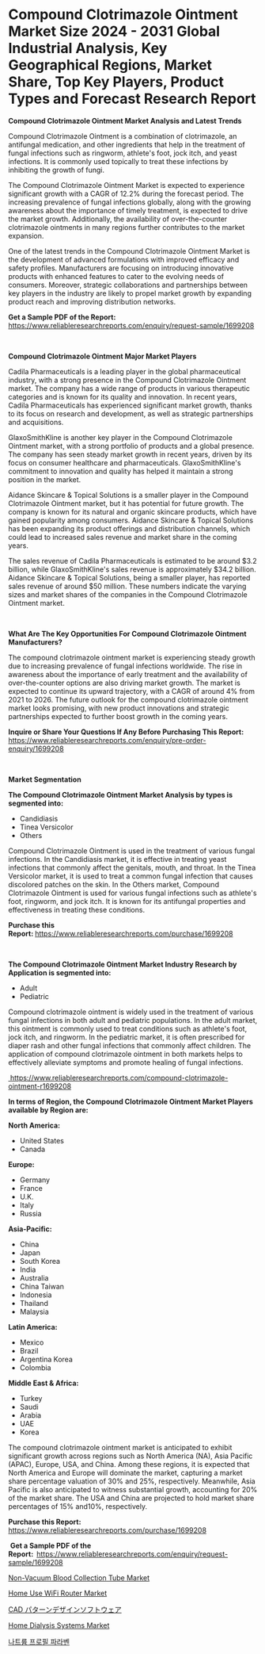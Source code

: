 <p><h1>Compound Clotrimazole Ointment Market Size 2024 - 2031 Global Industrial Analysis, Key Geographical Regions, Market Share, Top Key Players, Product Types and Forecast Research Report</h1></p><p><strong>Compound Clotrimazole Ointment Market Analysis and Latest Trends</strong></p>
<p><p>Compound Clotrimazole Ointment is a combination of clotrimazole, an antifungal medication, and other ingredients that help in the treatment of fungal infections such as ringworm, athlete's foot, jock itch, and yeast infections. It is commonly used topically to treat these infections by inhibiting the growth of fungi.</p><p>The Compound Clotrimazole Ointment Market is expected to experience significant growth with a CAGR of 12.2% during the forecast period. The increasing prevalence of fungal infections globally, along with the growing awareness about the importance of timely treatment, is expected to drive the market growth. Additionally, the availability of over-the-counter clotrimazole ointments in many regions further contributes to the market expansion.</p><p>One of the latest trends in the Compound Clotrimazole Ointment Market is the development of advanced formulations with improved efficacy and safety profiles. Manufacturers are focusing on introducing innovative products with enhanced features to cater to the evolving needs of consumers. Moreover, strategic collaborations and partnerships between key players in the industry are likely to propel market growth by expanding product reach and improving distribution networks.</p></p>
<p><strong>Get a Sample PDF of the Report:&nbsp;</strong> <a href="https://www.reliableresearchreports.com/enquiry/request-sample/1699208">https://www.reliableresearchreports.com/enquiry/request-sample/1699208</a></p>
<p>&nbsp;</p>
<p><strong>Compound Clotrimazole Ointment Major Market Players</strong></p>
<p><p>Cadila Pharmaceuticals is a leading player in the global pharmaceutical industry, with a strong presence in the Compound Clotrimazole Ointment market. The company has a wide range of products in various therapeutic categories and is known for its quality and innovation. In recent years, Cadila Pharmaceuticals has experienced significant market growth, thanks to its focus on research and development, as well as strategic partnerships and acquisitions.</p><p>GlaxoSmithKline is another key player in the Compound Clotrimazole Ointment market, with a strong portfolio of products and a global presence. The company has seen steady market growth in recent years, driven by its focus on consumer healthcare and pharmaceuticals. GlaxoSmithKline's commitment to innovation and quality has helped it maintain a strong position in the market.</p><p>Aidance Skincare & Topical Solutions is a smaller player in the Compound Clotrimazole Ointment market, but it has potential for future growth. The company is known for its natural and organic skincare products, which have gained popularity among consumers. Aidance Skincare & Topical Solutions has been expanding its product offerings and distribution channels, which could lead to increased sales revenue and market share in the coming years.</p><p>The sales revenue of Cadila Pharmaceuticals is estimated to be around $3.2 billion, while GlaxoSmithKline's sales revenue is approximately $34.2 billion. Aidance Skincare & Topical Solutions, being a smaller player, has reported sales revenue of around $50 million. These numbers indicate the varying sizes and market shares of the companies in the Compound Clotrimazole Ointment market.</p></p>
<p>&nbsp;</p>
<p><strong>What Are The Key Opportunities For Compound Clotrimazole Ointment Manufacturers?</strong></p>
<p><p>The compound clotrimazole ointment market is experiencing steady growth due to increasing prevalence of fungal infections worldwide. The rise in awareness about the importance of early treatment and the availability of over-the-counter options are also driving market growth. The market is expected to continue its upward trajectory, with a CAGR of around 4% from 2021 to 2026. The future outlook for the compound clotrimazole ointment market looks promising, with new product innovations and strategic partnerships expected to further boost growth in the coming years.</p></p>
<p><strong>Inquire or Share Your Questions If Any Before Purchasing This Report:</strong> <a href="https://www.reliableresearchreports.com/enquiry/pre-order-enquiry/1699208">https://www.reliableresearchreports.com/enquiry/pre-order-enquiry/1699208</a></p>
<p>&nbsp;</p>
<p><strong>Market Segmentation</strong></p>
<p><strong>The Compound Clotrimazole Ointment Market Analysis by types is segmented into:</strong></p>
<p><ul><li>Candidiasis</li><li>Tinea Versicolor</li><li>Others</li></ul></p>
<p><p>Compound Clotrimazole Ointment is used in the treatment of various fungal infections. In the Candidiasis market, it is effective in treating yeast infections that commonly affect the genitals, mouth, and throat. In the Tinea Versicolor market, it is used to treat a common fungal infection that causes discolored patches on the skin. In the Others market, Compound Clotrimazole Ointment is used for various fungal infections such as athlete's foot, ringworm, and jock itch. It is known for its antifungal properties and effectiveness in treating these conditions.</p></p>
<p><strong>Purchase this Report:&nbsp;</strong><a href="https://www.reliableresearchreports.com/purchase/1699208">https://www.reliableresearchreports.com/purchase/1699208</a></p>
<p>&nbsp;</p>
<p><strong>The Compound Clotrimazole Ointment Market Industry Research by Application is segmented into:</strong></p>
<p><ul><li>Adult</li><li>Pediatric</li></ul></p>
<p><p>Compound clotrimazole ointment is widely used in the treatment of various fungal infections in both adult and pediatric populations. In the adult market, this ointment is commonly used to treat conditions such as athlete's foot, jock itch, and ringworm. In the pediatric market, it is often prescribed for diaper rash and other fungal infections that commonly affect children. The application of compound clotrimazole ointment in both markets helps to effectively alleviate symptoms and promote healing of fungal infections.</p></p>
<p><a href="https://www.reliableresearchreports.com/compound-clotrimazole-ointment-r1699208">&nbsp;https://www.reliableresearchreports.com/compound-clotrimazole-ointment-r1699208</a></p>
<p><strong>In terms of Region, the Compound Clotrimazole Ointment Market Players available by Region are:</strong></p>
<p>
    <p> <strong> North America: </strong>
        <ul>
            <li>United States</li>
            <li>Canada</li>
        </ul>
        </p> 
    <p> <strong> Europe: </strong>
        <ul>
            <li>Germany</li>
            <li>France</li>
            <li>U.K.</li>
            <li>Italy</li>
            <li>Russia</li>
        </ul>
        </p> 
    <p> <strong> Asia-Pacific: </strong>
        <ul>
            <li>China</li>
            <li>Japan</li>
            <li>South Korea</li>
            <li>India</li>
            <li>Australia</li>
            <li>China Taiwan</li>
            <li>Indonesia</li>
            <li>Thailand</li>
            <li>Malaysia</li>
        </ul>
        </p> 
    <p> <strong> Latin America: </strong>
        <ul>
            <li>Mexico</li>
            <li>Brazil</li>
            <li>Argentina Korea</li>
            <li>Colombia</li>
        </ul>
        </p> 
    <p> <strong> Middle East & Africa: </strong>
        <ul>
            <li>Turkey</li>
            <li>Saudi</li>
            <li>Arabia</li>
            <li>UAE</li>
            <li>Korea</li>
        </ul>
    </p>
    </p>
<p><p>The compound clotrimazole ointment market is anticipated to exhibit significant growth across regions such as North America (NA), Asia Pacific (APAC), Europe, USA, and China. Among these regions, it is expected that North America and Europe will dominate the market, capturing a market share percentage valuation of 30% and 25%, respectively. Meanwhile, Asia Pacific is also anticipated to witness substantial growth, accounting for 20% of the market share. The USA and China are projected to hold market share percentages of 15% and10%, respectively.</p></p>
<p><strong>Purchase this Report: </strong><a href="https://www.reliableresearchreports.com/purchase/1699208">https://www.reliableresearchreports.com/purchase/1699208</a></p>
<p>&nbsp;<strong>Get a Sample PDF of the Report:&nbsp;&nbsp;</strong><a href="https://www.reliableresearchreports.com/enquiry/request-sample/1699208">https://www.reliableresearchreports.com/enquiry/request-sample/1699208</a></p>
<p><strong></strong></p>
<p><p><a href="https://www.linkedin.com/pulse/non-vacuum-blood-collection-tube-market-size-trends-complete-xqmxc">Non-Vacuum Blood Collection Tube Market</a></p><p><a href="https://issuu.com/reportprime-2/docs/home-use-wifi-router-market-size-2030.pptx">Home Use WiFi Router Market</a></p><p><a href="https://medium.com/@kaydenjohns1964/cad%E3%83%91%E3%82%BF%E3%83%BC%E3%83%B3%E3%83%87%E3%82%B6%E3%82%A4%E3%83%B3%E3%82%BD%E3%83%95%E3%83%88%E3%82%A6%E3%82%A7%E3%82%A2%E5%B8%82%E5%A0%B4-%E5%B8%82%E5%A0%B4cagr-%E5%B8%82%E5%A0%B4%E3%83%88%E3%83%AC%E3%83%B3%E3%83%89-%E6%88%90%E9%95%B7%E6%88%A6%E7%95%A5%E3%81%AB%E9%96%A2%E3%81%99%E3%82%8B%E6%83%85%E5%A0%B1-dda09aa6d913">CAD パターンデザインソフトウェア</a></p><p><a href="https://www.linkedin.com/pulse/home-dialysis-systemsnbspmarket-focuses-market-share-size-projected-rnssc">Home Dialysis Systems Market</a></p><p><a href="https://github.com/royErdmtyan906778/Market-Research-Report-List-1/blob/main/618804564354.md">나트륨 프로필 파라벤</a></p></p>